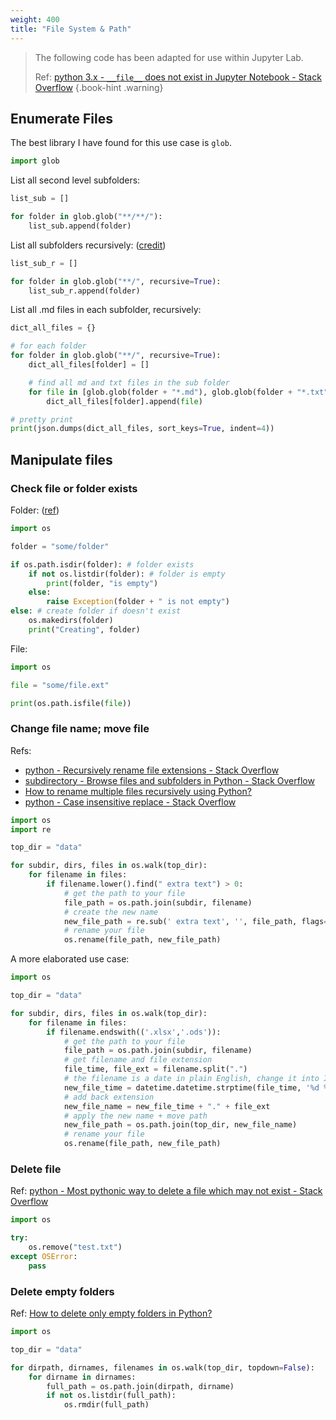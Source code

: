 ```yaml
---
weight: 400
title: "File System & Path"
---
```

> The following code has been adapted for use within Jupyter Lab.
> 
> Ref: [python 3.x - `__file__` does not exist in Jupyter Notebook - Stack Overflow](https://stackoverflow.com/questions/39125532/file-does-not-exist-in-jupyter-notebook)
{.book-hint .warning}

## Enumerate Files

The best library I have found for this use case is `glob`.

```python
import glob
```

List all second level subfolders:

```python
list_sub = []

for folder in glob.glob("**/**/"):
    list_sub.append(folder)
```

List all subfolders recursively: \([credit](https://stackoverflow.com/a/57025016)\)

```python
list_sub_r = []

for folder in glob.glob("**/", recursive=True):
    list_sub_r.append(folder)
```

List all .md files in each subfolder, recursively:

```python
dict_all_files = {}

# for each folder
for folder in glob.glob("**/", recursive=True):
    dict_all_files[folder] = []

    # find all md and txt files in the sub folder
    for file in [glob.glob(folder + "*.md"), glob.glob(folder + "*.txt")]:
        dict_all_files[folder].append(file)

# pretty print
print(json.dumps(dict_all_files, sort_keys=True, indent=4))
```

## Manipulate files

### Check file or folder exists

Folder: \([ref](https://stackoverflow.com/a/59050548)\)

```python
import os

folder = "some/folder"

if os.path.isdir(folder): # folder exists
    if not os.listdir(folder): # folder is empty
        print(folder, "is empty")
    else:
        raise Exception(folder + " is not empty")
else: # create folder if doesn't exist
    os.makedirs(folder)
    print("Creating", folder)
```

File:

```python
import os

file = "some/file.ext"

print(os.path.isfile(file))
```

### Change file name; move file

Refs:

- [python - Recursively rename file extensions - Stack Overflow](https://stackoverflow.com/a/37016368)
- [subdirectory - Browse files and subfolders in Python - Stack Overflow](https://stackoverflow.com/a/5817256)
- [How to rename multiple files recursively using Python?](https://www.tutorialspoint.com/How-to-rename-multiple-files-recursively-using-Python)
- [python - Case insensitive replace - Stack Overflow](https://stackoverflow.com/questions/919056/case-insensitive-replace#comment94426519_919074)

```python
import os
import re

top_dir = "data"

for subdir, dirs, files in os.walk(top_dir):
    for filename in files:
        if filename.lower().find(" extra text") > 0:
            # get the path to your file
            file_path = os.path.join(subdir, filename)
            # create the new name
            new_file_path = re.sub(' extra text', '', file_path, flags=re.IGNORECASE) # create the new name, case insensitive
            # rename your file
            os.rename(file_path, new_file_path)
```

A more elaborated use case:

```python
import os

top_dir = "data"

for subdir, dirs, files in os.walk(top_dir):
    for filename in files:
        if filename.endswith(('.xlsx','.ods')):
            # get the path to your file
            file_path = os.path.join(subdir, filename)
            # get filename and file extension
            file_time, file_ext = filename.split(".")
            # the filename is a date in plain English, change it into ISO
            new_file_time = datetime.datetime.strptime(file_time, '%d %B %Y').strftime('%Y-%m-%d')
            # add back extension
            new_file_name = new_file_time + "." + file_ext
            # apply the new name + move path
            new_file_path = os.path.join(top_dir, new_file_name)
            # rename your file
            os.rename(file_path, new_file_path)
```

### Delete file

Ref: [python - Most pythonic way to delete a file which may not exist - Stack Overflow](https://stackoverflow.com/a/10840586)

```python
import os

try:
    os.remove("test.txt")
except OSError:
    pass
```

### Delete empty folders

Ref: [How to delete only empty folders in Python?](https://www.tutorialspoint.com/how-to-delete-only-empty-folders-in-python)

```python
import os

top_dir = "data"

for dirpath, dirnames, filenames in os.walk(top_dir, topdown=False):
    for dirname in dirnames:
        full_path = os.path.join(dirpath, dirname)
        if not os.listdir(full_path): 
            os.rmdir(full_path)
```
